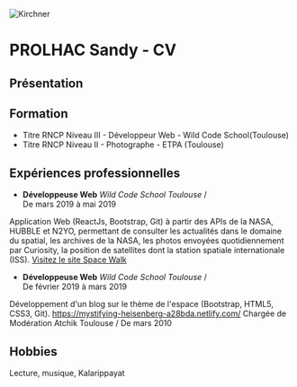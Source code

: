 
![Kirchner](https://historia-arte.com/_/eyJ0eXAiOiJKV1QiLCJhbGciOiJIUzI1NiJ9.eyJpbSI6WyJcL2FydHdvcmtcL2ltYWdlRmlsZVwva2lyY2huZXItZnItbnppLmpwZyIsInJlc2l6ZSw1MDAiXX0.8KsUReKA4PNa5uGXqtRY-2r9Lxruv1MoxjbdqgXlRHU.jpg)
# PROLHAC Sandy - CV

## Présentation  

## Formation  
* Titre RNCP Niveau III - Développeur Web - Wild Code School(Toulouse)  
* Titre RNCP Niveau II - Photographe - ETPA (Toulouse)

## Expériences professionnelles
* **Développeuse Web** _Wild Code School Toulouse_ /   
De mars 2019 à mai 2019  

Application Web (ReactJs, Bootstrap, Git) à partir des APIs de la NASA, HUBBLE et
N2YO, permettant de consulter les actualités dans le domaine du spatial, les
archives de la NASA, les photos envoyées quotidiennement par Curiosity, la
position de satellites dont la station spatiale internationale (ISS).
[Visitez le site Space Walk](https://spacewalk.wild31.com/)

* **Développeuse Web** _Wild Code School Toulouse_ /   
De février 2019 à mars 2019  

Développement d'un blog sur le thème de l'espace (Bootstrap, HTML5, CSS3, Git).
https://mystifying-heisenberg-a28bda.netlify.com/
Chargée de Modération Atchik Toulouse / De mars 2010
## Hobbies  
Lecture, musique, Kalarippayat